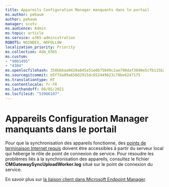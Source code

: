 ```yaml
---
title: Appareils Configuration Manager manquants dans le portail
ms.author: pebaum
author: pebaum
manager: scotv
ms.audience: Admin
ms.topic: article
ms.service: o365-administration
ROBOTS: NOINDEX, NOFOLLOW
localization_priority: Priority
ms.collection: Adm_O365
ms.custom:
- "9001495"
- "4384"
ms.openlocfilehash: 358bb6aa0420a845e51e0b75049c2ae790daf3690e5cfb115b234d82a29e93a7
ms.sourcegitcommit: b5f7da89a650d2915dc652449623c78be6247175
ms.translationtype: HT
ms.contentlocale: fr-FR
ms.lasthandoff: 08/05/2021
ms.locfileid: "53966107"
---
```

# <a name="configuration-manager-devices-missing-in-the-portal"></a>Appareils Configuration Manager manquants dans le portail

Pour que la synchronisation des appareils fonctionne, des [points de terminaison Internet requis](https://docs.microsoft.com/configmgr/tenant-attach/device-sync-actions#internet-endpoints) doivent être accessibles à partir du serveur local qui héberge le rôle de point de connexion de service. Pour résoudre les problèmes liés à la synchronisation des appareils, consultez le fichier **CMGatewaySyncUploadWorker.log** situé sur le point de connexion du service.

En savoir plus sur [la liaison client dans Microsoft Endpoint Manager](https://docs.microsoft.com/configmgr/tenant-attach/).
